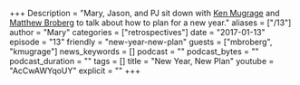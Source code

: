 +++
Description = "Mary, Jason, and PJ sit down with [Ken Mugrage](http://twitter.com/kmugrage) and [Matthew Broberg](http://twitter.com/mjbrender) to talk about how to plan for a new year."
aliases = ["/13"]
author = "Mary"
categories = ["retrospectives"]
date = "2017-01-13"
episode = "13"
friendly = "new-year-new-plan"
guests = ["mbroberg", "kmugrage"]
news_keywords = []
podcast = ""
podcast_bytes = ""
podcast_duration = ""
tags = []
title = "New Year, New Plan"
youtube = "AcCwAWYqoUY"
explicit = ""
+++

